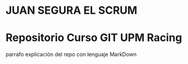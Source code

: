 # JUAN SEGURA EL SCRUM
<h1>
Repositorio Curso GIT UPM Racing
</h1>
<p>
parrafo explicación del repo con lenguaje MarkDown
</p>
